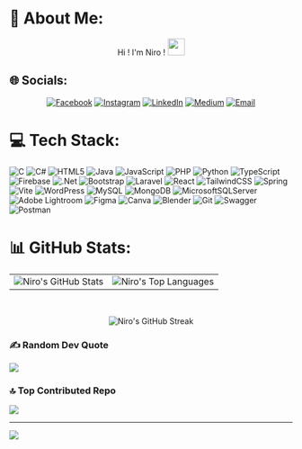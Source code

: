 # 💫 About Me:
<p align="center">
Hi !  I'm Niro ! <img src="https://raw.githubusercontent.com/MartinHeinz/MartinHeinz/master/wave.gif" width="30px" height="30px">
</p>

## 🌐 Socials:
<p align="center">
  <a href="https://www.facebook.com/share/1Ekxh429S7/" target="_blank"><img src="https://img.shields.io/badge/Facebook-%231877F2.svg?logo=Facebook&logoColor=white" alt="Facebook"></a>
  <a href="https://www.instagram.com/_itz_sheyyy/profilecard/?igsh=MWF3YWF0cTRiYWt3eg==" target="_blank"><img src="https://img.shields.io/badge/Instagram-%23E4405F.svg?logo=Instagram&logoColor=white" alt="Instagram"></a>
  <a href="https://www.linkedin.com/in/shamini-nirodya-11829834a?utm_source=share&utm_campaign=share_via&utm_content=profile&utm_medium=android_app" target="_blank"><img src="https://img.shields.io/badge/LinkedIn-%230077B5.svg?logo=linkedin&logoColor=white" alt="LinkedIn"></a>
  <a href="https://medium.com/@@shamininirodya" target="_blank"><img src="https://img.shields.io/badge/Medium-12100E?logo=medium&logoColor=white" alt="Medium"></a>
  <a href="mailto:shamininirodya@gmail.com"><img src="https://img.shields.io/badge/Email-D14836?logo=gmail&logoColor=white" alt="Email"></a>
</p>


# 💻 Tech Stack:
![C](https://img.shields.io/badge/c-%2300599C.svg?style=for-the-badge&logo=c&logoColor=white) ![C#](https://img.shields.io/badge/c%23-%23239120.svg?style=for-the-badge&logo=csharp&logoColor=white) ![HTML5](https://img.shields.io/badge/html5-%23E34F26.svg?style=for-the-badge&logo=html5&logoColor=white) ![Java](https://img.shields.io/badge/java-%23ED8B00.svg?style=for-the-badge&logo=openjdk&logoColor=white) ![JavaScript](https://img.shields.io/badge/javascript-%23323330.svg?style=for-the-badge&logo=javascript&logoColor=%23F7DF1E) ![PHP](https://img.shields.io/badge/php-%23777BB4.svg?style=for-the-badge&logo=php&logoColor=white) ![Python](https://img.shields.io/badge/python-3670A0?style=for-the-badge&logo=python&logoColor=ffdd54) ![TypeScript](https://img.shields.io/badge/typescript-%23007ACC.svg?style=for-the-badge&logo=typescript&logoColor=white) ![Firebase](https://img.shields.io/badge/firebase-%23039BE5.svg?style=for-the-badge&logo=firebase) ![.Net](https://img.shields.io/badge/.NET-5C2D91?style=for-the-badge&logo=.net&logoColor=white) ![Bootstrap](https://img.shields.io/badge/bootstrap-%238511FA.svg?style=for-the-badge&logo=bootstrap&logoColor=white) ![Laravel](https://img.shields.io/badge/laravel-%23FF2D20.svg?style=for-the-badge&logo=laravel&logoColor=white) ![React](https://img.shields.io/badge/react-%2320232a.svg?style=for-the-badge&logo=react&logoColor=%2361DAFB) ![TailwindCSS](https://img.shields.io/badge/tailwindcss-%2338B2AC.svg?style=for-the-badge&logo=tailwind-css&logoColor=white) ![Spring](https://img.shields.io/badge/spring-%236DB33F.svg?style=for-the-badge&logo=spring&logoColor=white) ![Vite](https://img.shields.io/badge/vite-%23646CFF.svg?style=for-the-badge&logo=vite&logoColor=white) ![WordPress](https://img.shields.io/badge/WordPress-%23117AC9.svg?style=for-the-badge&logo=WordPress&logoColor=white) ![MySQL](https://img.shields.io/badge/mysql-4479A1.svg?style=for-the-badge&logo=mysql&logoColor=white) ![MongoDB](https://img.shields.io/badge/MongoDB-%234ea94b.svg?style=for-the-badge&logo=mongodb&logoColor=white) ![MicrosoftSQLServer](https://img.shields.io/badge/Microsoft%20SQL%20Server-CC2927?style=for-the-badge&logo=microsoft%20sql%20server&logoColor=white) ![Adobe Lightroom](https://img.shields.io/badge/Adobe%20Lightroom-31A8FF.svg?style=for-the-badge&logo=Adobe%20Lightroom&logoColor=white) ![Figma](https://img.shields.io/badge/figma-%23F24E1E.svg?style=for-the-badge&logo=figma&logoColor=white) ![Canva](https://img.shields.io/badge/Canva-%2300C4CC.svg?style=for-the-badge&logo=Canva&logoColor=white) ![Blender](https://img.shields.io/badge/blender-%23F5792A.svg?style=for-the-badge&logo=blender&logoColor=white) ![Git](https://img.shields.io/badge/git-%23F05033.svg?style=for-the-badge&logo=git&logoColor=white) ![Swagger](https://img.shields.io/badge/-Swagger-%23Clojure?style=for-the-badge&logo=swagger&logoColor=white) ![Postman](https://img.shields.io/badge/Postman-FF6C37?style=for-the-badge&logo=postman&logoColor=white)

# 📊 GitHub Stats:
<div align="center">
  <table valign="top">
    <tr>
      <td>
        <img src="https://github-readme-stats.vercel.app/api?username=niro886&theme=dark&hide_border=false&include_all_commits=true&count_private=true" alt="Niro's GitHub Stats"/>
      </td>
      <td>
        <img src="https://github-readme-stats.vercel.app/api/top-langs/?username=niro886&theme=dark&hide_border=false&include_all_commits=true&count_private=true&layout=compact" alt="Niro's Top Languages"/>
      </td>
    </tr>
  </table>
</div>
<br/>
<p align="center">
  <img src="https://nirzak-streak-stats.vercel.app/?user=niro886&theme=dark&hide_border=false" alt="Niro's GitHub Streak"/>
</p>

### ✍️ Random Dev Quote
![](https://quotes-github-readme.vercel.app/api?type=horizontal&theme=radical)

### 🔝 Top Contributed Repo
![](https://github-contributor-stats.vercel.app/api?username=niro886&limit=5&theme=dark&combine_all_yearly_contributions=true)

---
[![](https://visitcount.itsvg.in/api?id=niro886&icon=0&color=0)](https://visitcount.itsvg.in)
